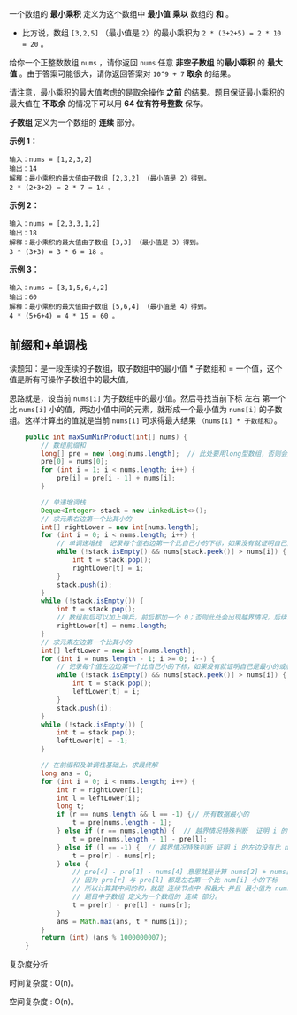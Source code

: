 一个数组的 **最小乘积** 定义为这个数组中 **最小值** **乘以** 数组的 **和** 。

- 比方说，数组 `[3,2,5]` （最小值是 `2`）的最小乘积为 `2 * (3+2+5) = 2 * 10 = 20` 。

给你一个正整数数组 `nums` ，请你返回 `nums` 任意 **非空子数组** 的**最小乘积** 的 **最大值** 。由于答案可能很大，请你返回答案对 `10^9 + 7` **取余** 的结果。

请注意，最小乘积的最大值考虑的是取余操作 **之前** 的结果。题目保证最小乘积的最大值在 **不取余** 的情况下可以用 **64 位有符号整数** 保存。

**子数组** 定义为一个数组的 **连续** 部分。

 **示例 1：**

```
输入：nums = [1,2,3,2]
输出：14
解释：最小乘积的最大值由子数组 [2,3,2] （最小值是 2）得到。
2 * (2+3+2) = 2 * 7 = 14 。
```

**示例 2：**

```
输入：nums = [2,3,3,1,2]
输出：18
解释：最小乘积的最大值由子数组 [3,3] （最小值是 3）得到。
3 * (3+3) = 3 * 6 = 18 。
```

**示例 3：**

```
输入：nums = [3,1,5,6,4,2]
输出：60
解释：最小乘积的最大值由子数组 [5,6,4] （最小值是 4）得到。
4 * (5+6+4) = 4 * 15 = 60 。
```

##  前缀和+单调栈

读题知：是一段连续的子数组，取子数组中的最小值 * 子数组和 = 一个值，这个值是所有可操作子数组中的最大值。

思路就是，设当前 `nums[i]` 为子数组中的最小值。然后寻找当前下标 左右 第一个比  `nums[i]`   小的值，两边小值中间的元素，就形成一个最小值为  `nums[i]` 的子数组。这样计算出的值就是当前 `nums[i]` 可求得最大结果 `（nums[i] * 子数组和）`。

```java
    public int maxSumMinProduct(int[] nums) {
        // 数组前缀和
        long[] pre = new long[nums.length];  // 此处要用long型数组，否则会越界
        pre[0] = nums[0];
        for (int i = 1; i < nums.length; i++) {
            pre[i] = pre[i - 1] + nums[i];
        }

        // 单递增调栈
        Deque<Integer> stack = new LinkedList<>();
        // 求元素右边第一个比其小的
        int[] rightLower = new int[nums.length];
        for (int i = 0; i < nums.length; i++) {
            // 单调递增栈  记录每个值右边第一个比自己小的下标，如果没有就证明自己是最小的或者是边界
            while (!stack.isEmpty() && nums[stack.peek()] > nums[i]) {
                int t = stack.pop();
                rightLower[t] = i;
            }
            stack.push(i);
        }
        while (!stack.isEmpty()) {
            int t = stack.pop();
            // 数组前后可以加上哨兵，前后都加一个 0；否则此处会出现越界情况，后续需要加特殊判断
            rightLower[t] = nums.length;
        }
        // 求元素左边第一个比其小的
        int[] leftLower = new int[nums.length];
        for (int i = nums.length - 1; i >= 0; i--) {
            // 记录每个值左边边第一个比自己小的下标，如果没有就证明自己是最小的或者是边界
            while (!stack.isEmpty() && nums[stack.peek()] > nums[i]) {
                int t = stack.pop();
                leftLower[t] = i;
            }
            stack.push(i);
        }
        while (!stack.isEmpty()) {
            int t = stack.pop();
            leftLower[t] = -1;
        }

        // 在前缀和及单调栈基础上，求最终解
        long ans = 0;
        for (int i = 0; i < nums.length; i++) {
            int r = rightLower[i];
            int l = leftLower[i];
            long t;
            if (r == nums.length && l == -1) {// 所有数据最小的
                t = pre[nums.length - 1];
            } else if (r == nums.length) {  // 越界情况特殊判断  证明 i 的右边没有比 nums[i] 更小的
                t = pre[nums.length - 1] - pre[l];
            } else if (l == -1) {  // 越界情况特殊判断 证明 i 的左边没有比 nums[i] 更小的
                t = pre[r] - nums[r];
            } else {
                // pre[4] - pre[1] - nums[4] 意思就是计算 nums[2] + nums[3] 的值
                // 因为 pre[r] 与 pre[l] 都是左右第一个比 num[i] 小的下标
                // 所以计算其中间的和，就是 连续节点中 和最大 并且 最小值为 nums[i] 的子数组 。
                // 题目中子数组 定义为一个数组的 连续 部分。
                t = pre[r] - pre[l] - nums[r];
            }
            ans = Math.max(ans, t * nums[i]);
        }
        return (int) (ans % 1000000007);
    }
```

复杂度分析

时间复杂度 : O(n)。 

空间复杂度 : O(n)。